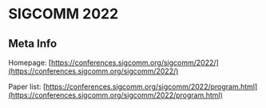 # SIGCOMM 2022

## Meta Info

Homepage: [https://conferences.sigcomm.org/sigcomm/2022/](https://conferences.sigcomm.org/sigcomm/2022/)

Paper list: [https://conferences.sigcomm.org/sigcomm/2022/program.html](https://conferences.sigcomm.org/sigcomm/2022/program.html)
